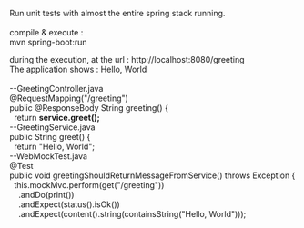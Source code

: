 Run unit tests with almost the entire spring stack running.<br/>
<br/>
compile & execute :<br/>
mvn spring-boot:run<br/>

during the execution, at the url : http://localhost:8080/greeting<br/>
The application shows : Hello, World<br/>
<br/>
--GreetingController.java<br/>
@RequestMapping("/greeting")<br/>
public @ResponseBody String greeting() {<br/>
&nbsp;&nbsp;return <b>service.greet();</b><br/>
--GreetingService.java<br/>
public String greet() {<br/>
&nbsp;&nbsp;return "Hello, World";<br/>
--WebMockTest.java<br/>
@Test<br/>
public void greetingShouldReturnMessageFromService() throws Exception {<br/>
&nbsp;&nbsp;this.mockMvc.perform(get("/greeting"))<br/>
&nbsp;&nbsp;&nbsp;&nbsp;.andDo(print())<br/>
&nbsp;&nbsp;&nbsp;&nbsp;.andExpect(status().isOk())<br/>
&nbsp;&nbsp;&nbsp;&nbsp;.andExpect(content().string(containsString("Hello, World")));<br/>
<br/>